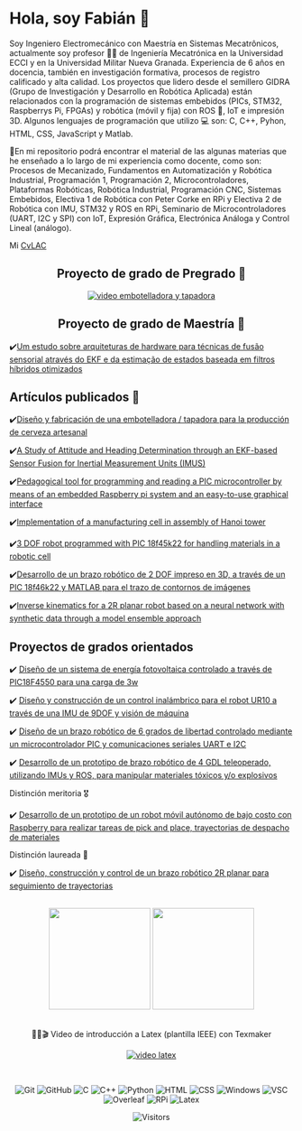 <h1>Hola, soy Fabián 🤙</h1>

Soy Ingeniero Electromecánico con Maestría en Sistemas Mecatrônicos, actualmente soy profesor 👨‍🏫 de Ingeniería Mecatrónica en la Universidad ECCI y en la Universidad Militar Nueva Granada. Experiencia de 6 años en docencia, también en investigación formativa, procesos de registro calificado y alta calidad. Los proyectos que lidero desde el semillero GIDRA (Grupo de Investigación y Desarrollo en Robótica Aplicada) están relacionados con la programación de sistemas embebidos (PICs, STM32, Raspberrys Pi, FPGAs) y robótica (móvil y fija) con ROS 🦾, IoT e impresión 3D. Algunos lenguajes de programación que utilizo 💻 son: C, C++, Pyhon, HTML, CSS, JavaScript y Matlab.

📌En mi repositorio podrá encontrar el material de las algunas materias que he enseñado a lo largo de mi experiencia como docente, como son: Procesos de Mecanizado, Fundamentos en Automatización y Robótica Industrial, Programación 1, Programación 2, Microcontroladores, Plataformas Robóticas, Robótica Industrial, Programación CNC, Sistemas Embebidos, Electiva 1 de Robótica con Peter Corke en RPi y Electiva 2 de Robótica con IMU, STM32 y ROS en RPi, Seminario de Microcontroladores (UART, I2C y SPI) con IoT, Expresión Gráfica, Electrónica Análoga y Control Lineal (análogo).

Mi <a href="https://scienti.minciencias.gov.co/cvlac/visualizador/generarCurriculoCv.do?cod_rh=0001609254">CvLAC</a>

<div align="center">

<h2>Proyecto de grado de Pregrado 📒</h2>

[![video embotelladora y tapadora](https://img.youtube.com/vi/n28c11O6EaA/0.jpg)](https://www.youtube.com/watch?v=n28c11O6EaA)

<h2>Proyecto de grado de Maestría 📒</h2>

</div>

✔️[Um estudo sobre arquiteturas de hardware para técnicas de fusão sensorial através do EKF e da estimação de estados baseada em filtros híbridos otimizados](https://repositorio.unb.br/handle/10482/32669)

<h2>Artículos publicados 📝</h2>

✔️[Diseño y fabricación de una embotelladora / tapadora para la producción de cerveza artesanal](http://revistas.fuac.edu.co/index.php/clepsidra/article/view/629)
  
✔️[A Study of Attitude and Heading Determination through an EKF-based Sensor Fusion for Inertial Measurement Units (IMUS)](https://www.sistema.abcm.org.br/articleFiles/download/9451)
  
✔️[Pedagogical tool for programming and reading a PIC microcontroller by means of an embedded Raspberry pi system and an easy-to-use graphical interface](https://kneopen.com/KnE-Engineering/article/view/5924/)

✔️[Implementation of a manufacturing cell in assembly of Hanoi tower](https://revistas.udistrital.edu.co/index.php/visele/article/view/20693)

✔️[3 DOF robot programmed with PIC 18f45k22 for handling materials in a robotic cell](https://revistas.udistrital.edu.co/index.php/visele/article/view/21189)

✔️[Desarrollo de un brazo robótico de 2 DOF impreso en 3D, a través de un PIC 18f46k22 y MATLAB para el trazo de contornos de imágenes](https://revistas.unicomfacauca.edu.co/ojs/index.php/itc/article/view/406)

✔️[Inverse kinematics for a 2R planar robot based on a neural network with synthetic data through a model ensemble approach](https://ojs.unipamplona.edu.co/index.php/rcta/article/view/3583)

<h2>Proyectos de grados orientados</h2>

✔️ [Diseño de un sistema de energía fotovoltaica controlado a través de PIC18F4550 para una carga de 3w](https://repositorio.ecci.edu.co/handle/001/4021)

✔️ [Diseño y construcción de un control inalámbrico para el robot UR10 a través de una IMU de 9DOF y visión de máquina](https://repositorio.ecci.edu.co/handle/001/4018)

✔️ [Diseño de un brazo robótico de 6 grados de libertad controlado mediante un microcontrolador PIC y comunicaciones seriales UART e I2C](https://repositorio.ecci.edu.co/handle/001/4019)

✔️ [Desarrollo de un prototipo de brazo robótico de 4 GDL teleoperado, utilizando IMUs y ROS, para manipular materiales tóxicos y/o explosivos](https://repositorio.ecci.edu.co/handle/001/4451)

Distinción meritoria 🎖️

✔️ [Desarrollo de un prototipo de un robot móvil autónomo de bajo costo con Raspberry para realizar tareas de pick and place, trayectorias de despacho de materiales](https://repositorio.ecci.edu.co/handle/001/3927)

Distinción laureada 🥇

✔️ [Diseño, construcción y control de un brazo robótico 2R planar para seguimiento de trayectorias](https://repositorio.ecci.edu.co/handle/001/4444)

<br>

<!-- GITHUB STATUS -->
<div align="center">
  <img height="180em" src="https://github-readme-stats.vercel.app/api?username=FBarreraP&show_icons=true&theme=dark&include_all_commits=true&count_private=true"/>
  <img height="180em" src="https://github-readme-stats.vercel.app/api/top-langs/?username=FBarreraP&layout=compact&langs_count=10&theme=dark"/>

  <!-- TEMAS: dark, radical, merko, gruvbox, tokyonight, onedark, cobalt, synthwave, highcontrast, dracula -->
</div>

<br>

<div align="center">

🎥🔴🎬 Video de introducción a Latex (plantilla IEEE) con Texmaker
  
[![video latex](https://img.youtube.com/vi/ZqqeQBvKsGs/0.jpg)](https://www.youtube.com/watch?v=ZqqeQBvKsGs)
  
</div>

<br>

<!-- TECNOLOGIAS -->
<div align="center">
  
  ![Git](https://img.shields.io/badge/-Git-black?style=flat-square&logo=git)
  ![GitHub](https://img.shields.io/badge/-GitHub-181717?style=flat-square&logo=github)
  ![C](https://img.shields.io/badge/C-00599C?style=flat-square&logo=c&logoColor=white)
  ![C++](https://img.shields.io/badge/C%2B%2B-00599C?style=flat-square&logo=c%2B%2B&logoColor=white)
  ![Python](https://img.shields.io/badge/python-3670A0?style=flat-square&logo=python&logoColor=ffdd54)
  ![HTML](https://img.shields.io/badge/HTML-239120?style=flat-square&logo=html5&logoColor=white)
  ![CSS](https://img.shields.io/badge/CSS-239120?&style=flat-square&logo=css3&logoColor=white)
  ![Windows](https://img.shields.io/badge/Windows-0078D6?style=flat-square&logo=windows)
  ![VSC](https://img.shields.io/badge/Visual_Studio_Code-0078D4?style=flat-square&logo=visual%20studio%20code&logoColor=white)
  ![Overleaf](https://img.shields.io/badge/Overleaf-47A141?style=flat-square&logo=Overleaf&logoColor=white)
  ![RPi](https://img.shields.io/badge/Raspberry%20Pi-A22846?style=flat-square&logo=Raspberry%20Pi&logoColor=white)
  ![Latex](https://img.shields.io/badge/Latex-3670A0?style=flat-square&logo=Latex&logoColor=white)

  ![Visitors](https://api.visitorbadge.io/api/visitors?path=FBarreraP&label=visitors&countColor=%23263759&style=flat-square)

  
</div>

<!--
**FBarreraP/FBarreraP** is a ✨ _special_ ✨ repository because its `README.md` (this file) appears on your GitHub profile.

Here are some ideas to get you started:

- 🔭 I’m currently working on ...
- 🌱 I’m currently learning ...
- 👯 I’m looking to collaborate on ...
- 🤔 I’m looking for help with ...
- 💬 Ask me about ...
- 📫 How to reach me: ...
- 😄 Pronouns: ...
- ⚡ Fun fact: ...
-->
